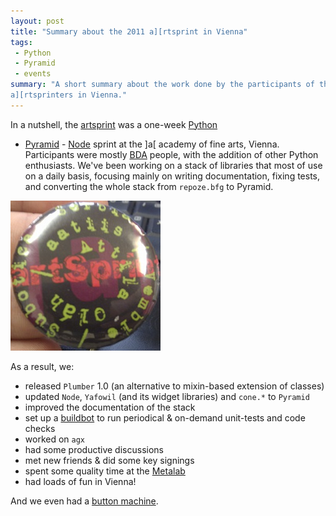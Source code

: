 ```yaml
---
layout: post
title: "Summary about the 2011 a][rtsprint in Vienna"
tags:
 - Python
 - Pyramid
 - events
summary: "A short summary about the work done by the participants of the
a][rtsprinters in Vienna."
---
```


In a nutshell, the
[artsprint](http://www.coactivate.org/projects/artsprint2011) was a one-week
[Python](http://www.python.org/)
- [Pyramid](http://docs.pylonsproject.org/) -
  [Node](http://pypi.python.org/pypi/node) sprint at the ]a[ academy of fine
  arts, Vienna. Participants were mostly [BDA](http://bluedynamics.com/)
  people, with the addition of other Python enthusiasts. We've been working on
  a stack of libraries that most of use on a daily basis, focusing mainly on
  writing documentation, fixing tests, and converting the whole stack from
  `repoze.bfg` to Pyramid.

<div class="img center right">
  <img src="/media/images/random/artsprint-button.jpg" alt="Buttons, yay!"/>
</div>

As a result, we:

 * released `Plumber` 1.0 (an alternative to mixin-based extension of classes)
 * updated `Node`, `Yafowil` (and its widget libraries) and `cone.*` to `Pyramid`
 * improved the documentation of the stack
 * set up a [buildbot](http://trac.buildbot.net/) to run periodical & on-demand
   unit-tests and code checks
 * worked on `agx`
 * had some productive discussions
 * met new friends & did some key signings
 * spent some quality time at the [Metalab](http://metalab.at/)
 * had loads of fun in Vienna!

And we even had a [button
machine](http://en.wikipedia.org/wiki/Pin-back_button).
